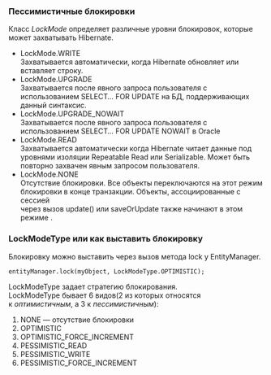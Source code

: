 ### Пессимистичные блокировки

Класс _LockMode_ определяет различные уровни блокировок, которые может захватывать Hibernate.  

- LockMode.WRITE  
    Захватывается автоматически, когда Hibernate обновляет или вставляет строку.
- LockMode.UPGRADE  
    Захватывается после явного запроса пользователя с использованием SELECT… FOR UPDATE на БД, поддерживающих данный синтаксис.
- LockMode.UPGRADE_NOWAIT  
    Захватывается после явного запроса пользователя с использованием SELECT… FOR UPDATE NOWAIT в Oracle
- LockMode.READ  
    Захватывается автоматически когда Hibernate читает данные под уровнями изоляции Repeatable Read или Serializable. Может быть повторно захвачен явным запросом пользователя.
- LockMode.NONE  
    Отсутствие блокировки. Все объекты переключаются на этот режим блокировки в конце транзакции. Объекты, ассоциированные с сессией  
    через вызов update() или saveOrUpdate также начинают в этом режиме .


### LockModeType или как выставить блокировку

Блокировку можно выставить через вызов метода lock у EntityManager.  
  

```
entityManager.lock(myObject, LockModeType.OPTIMISTIC);
```

  
LockModeType задает стратегию блокирования.  
LockModeType бывает 6 видов(2 из которых относятся к _оптимистичным_, а 3 к _пессимистичным_):  
1. NONE — отсутствие блокировки
2. OPTIMISTIC
3. OPTIMISTIC_FORCE_INCREMENT
4. PESSIMISTIC_READ
5. PESSIMISTIC_WRITE
6. PESSIMISTIC_FORCE_INCREMENT

